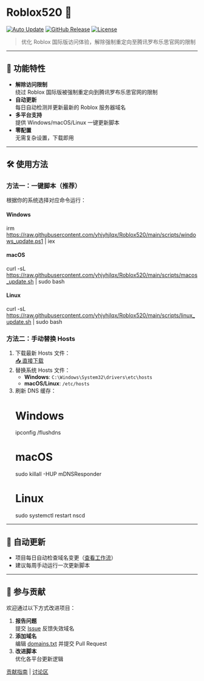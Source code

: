 # Roblox520 🚀

[![Auto Update](https://github.com/yhjyhjlqx/Roblox520/actions/workflows/auto_update.yml/badge.svg)](https://github.com/yhjyhjlqx/Roblox520/actions/workflows/auto_update.yml)
[![GitHub Release](https://img.shields.io/github/v/release/yhjyhjlqx/Roblox520)](https://github.com/yhjyhjlqx/Roblox520/releases)
[![License](https://img.shields.io/github/license/yhjyhjlqx/Roblox520)](LICENSE)

> 优化 Roblox 国际版访问体验，解除强制重定向至腾讯罗布乐思官网的限制

---

## 🌟 功能特性

- **解除访问限制**  
  绕过 Roblox 国际版被强制重定向到腾讯罗布乐思官网的限制
- **自动更新**  
  每日自动检测并更新最新的 Roblox 服务器域名
- **多平台支持**  
  提供 Windows/macOS/Linux 一键更新脚本
- **零配置**  
  无需复杂设置，下载即用

---

## 🛠️ 使用方法

### 方法一：一键脚本（推荐）
根据你的系统选择对应命令运行：

#### **Windows**
irm https://raw.githubusercontent.com/yhjyhjlqx/Roblox520/main/scripts/windows_update.ps1 | iex

#### **macOS**
curl -sL https://raw.githubusercontent.com/yhjyhjlqx/Roblox520/main/scripts/macos_update.sh | sudo bash

#### **Linux**
curl -sL https://raw.githubusercontent.com/yhjyhjlqx/Roblox520/main/scripts/linux_update.sh | sudo bash

### 方法二：手动替换 Hosts
1. 下载最新 Hosts 文件：  
   [📥 直接下载](https://raw.githubusercontent.com/yhjyhjlqx/Roblox520/main/hosts)
2. 替换系统 Hosts 文件：
   - **Windows**: `C:\Windows\System32\drivers\etc\hosts`
   - **macOS/Linux**: `/etc/hosts`
3. 刷新 DNS 缓存：
   # Windows
   ipconfig /flushdns
   # macOS
   sudo killall -HUP mDNSResponder
   # Linux
   sudo systemctl restart nscd

---

## 🔄 自动更新
- 项目每日自动检查域名变更（[查看工作流](.github/workflows/auto_update.yml)）
- 建议每周手动运行一次更新脚本

---

## 🤝 参与贡献
欢迎通过以下方式改进项目：
1. **报告问题**  
   提交 [Issue](https://github.com/yhjyhjlqx/Roblox520/issues) 反馈失效域名
2. **添加域名**  
   编辑 [domains.txt](domains.txt) 并提交 Pull Request
3. **改进脚本**  
   优化各平台更新逻辑

[贡献指南](CONTRIBUTING.md) | [讨论区](https://github.com/yhjyhjlqx/Roblox520/discussions)

